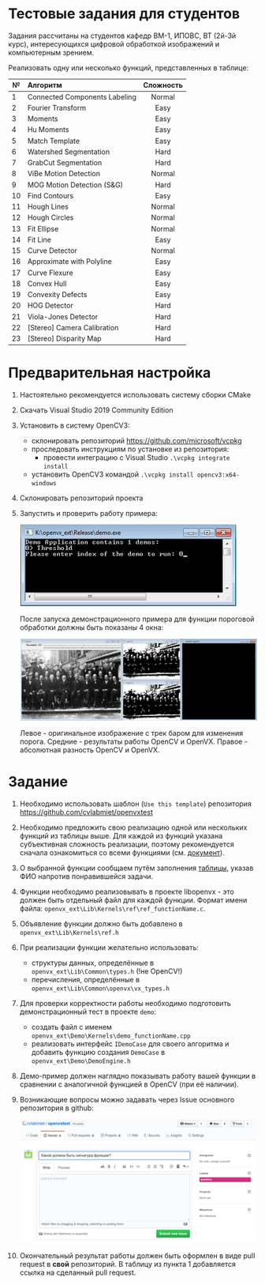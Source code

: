 # Тестовые задания для студентов

Задания рассчитаны на студентов кафедр ВМ-1, ИПОВС, ВТ (2й-3й курс), интересующихся цифровой обработкой изображений и компьютерным зрением.

Реализовать одну или несколько функций, представленных в таблице:

№  | Алгоритм | Сложность
---|:---------|:---------:
1  | Connected Components Labeling | Normal
2  | Fourier Transform | Easy
3  | Moments | Easy
4  | Hu Moments | Easy
5  | Match Template | Easy
6  | Watershed Segmentation | Hard
7  | GrabCut Segmentation | Hard
8  | ViBe Motion Detection | Normal
9  | MOG Motion Detection (S&G) | Hard
10 | Find Contours | Easy
11 | Hough Lines | Normal
12 | Hough Circles | Normal
13 | Fit Ellipse | Normal
14 | Fit Line | Easy
15 | Curve Detector | Normal
16 | Approximate with Polyline | Easy
17 | Curve Flexure | Easy
18 | Convex Hull | Easy
19 | Convexity Defects | Easy
20 | HOG Detector | Hard
21 | Viola-Jones Detector | Hard
22 | [Stereo] Camera Calibration | Hard
23 | [Stereo] Disparity Map | Hard

# Предварительная настройка

1. Настоятельно рекомендуется использовать систему сборки CMake
1. Скачать Visual Studio 2019 Community Edition
1. Установить в систему OpenCV3:
    * склонировать репозиторий https://github.com/microsoft/vcpkg
    * проследовать инструкциям по установке из репозитория:
        * провести интеграцию с Visual Studio `.\vcpkg integrate install`
    * установить OpenCV3 командой `.\vcpkg install opencv3:x64-windows`

1. Склонировать репозиторий проекта
1. Запустить и проверить работу примера:

    ![](example.jpg)

    После запуска демонстрационного примера для функции пороговой обработки должны быть показаны 4 окна:

    ![](windows.jpg)

    Левое - оригинальное изображение с трек баром для изменения порога.
    Средние - результаты работы OpenCV и OpenVX.
    Правое - абсолютная разность OpenCV и OpenVX.

# Задание

1. Необходимо использовать шаблон (`Use this template`) репозитория https://github.com/cvlabmiet/openvxtest
1. Необходимо предложить свою реализацию одной или нескольких функций из таблицы выше.
Для каждой из функций указана субъективная сложность реализации, поэтому рекомендуется сначала ознакомиться со всеми
функциями (см. [документ](https://drive.google.com/file/d/0B-3W-pT_6OLcRDJoUmZqalBHWVk/view?usp=sharing)).
1. О выбранной функции сообщаем путём заполнения
[таблицы](https://docs.google.com/spreadsheets/d/15XhyQxhv1i4mt2xPyi1T0HeMWq5tyukQe_yOzlPNPuk), указав ФИО напротив понравившейся задачи.
1. Функции необходимо реализовывать в проекте libopenvx - это должен быть отдельный файл для каждой функции.
Формат имени файла: `openvx_ext\Lib\Kernels\ref\ref_functionName.c`.
1. Объявление функции должно быть добавлено в `openvx_ext\Lib\Kernels\ref.h`
1. При реализации функции желательно использовать:
    * структуры данных, определённые в `openvx_ext\Lib\Common\types.h` (!не OpenCV!)
    * перечисления, определённые в `openvx_ext\Lib\Common\openvx\vx_types.h`

1. Для проверки корректности работы необходимо подготовить демонстрационный тест в проекте `demo`:
    * создать файл с именем `openvx_ext\Demo\Kernels\demo_functionName.cpp`
    * реализовать интерфейс `IDemoCase` для своего алгоритма и добавить функцию создания `DemoCase` в `openvx_ext\Demo\DemoEngine.h`

1. Демо-пример должен наглядно показывать работу вашей функции в сравнении с аналогичной функцией в OpenCV (при её наличии).
1. Возникающие вопросы можно задавать через Issue основного репозитория в github:

    ![](github-question.jpg)

1. Окончательный результат работы должен быть оформлен в виде pull request в **свой** репозиторий.
В таблицу из пункта 1 добавляется ссылка на сделанный pull request.
